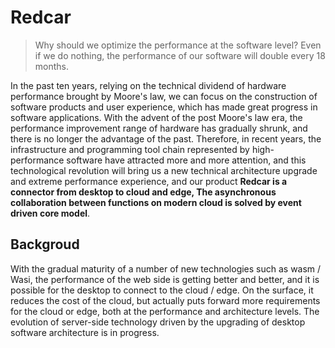 # Redcar
> Why should we optimize the performance at the software level? Even if we do nothing, 
the performance of our software will double every 18 months.

In the past ten years, relying on the technical dividend of hardware performance
brought by Moore's law, we can focus on the construction of software products and
user experience, which has made great progress in software applications. With
the advent of the post Moore's law era, the performance improvement range of hardware
has gradually shrunk, and there is no longer the advantage of the past. Therefore, in
recent years, the infrastructure and programming tool chain represented by high-performance
software have attracted more and more attention, and this technological revolution will
bring us a new technical architecture upgrade and extreme performance experience, and our
product **Redcar is a connector from desktop to cloud and edge, The asynchronous collaboration
between functions on modern cloud is solved by event driven core model**.

## Backgroud

With the gradual maturity of a number of new technologies such as wasm / Wasi, the performance 
of the web side is getting better and better, and it is possible for the desktop to connect to 
the cloud / edge. On the surface, it reduces the cost of the cloud, but actually puts forward 
more requirements for the cloud or edge, both at the performance and architecture levels. The 
evolution of server-side technology driven by the upgrading of desktop software architecture 
is in progress.
